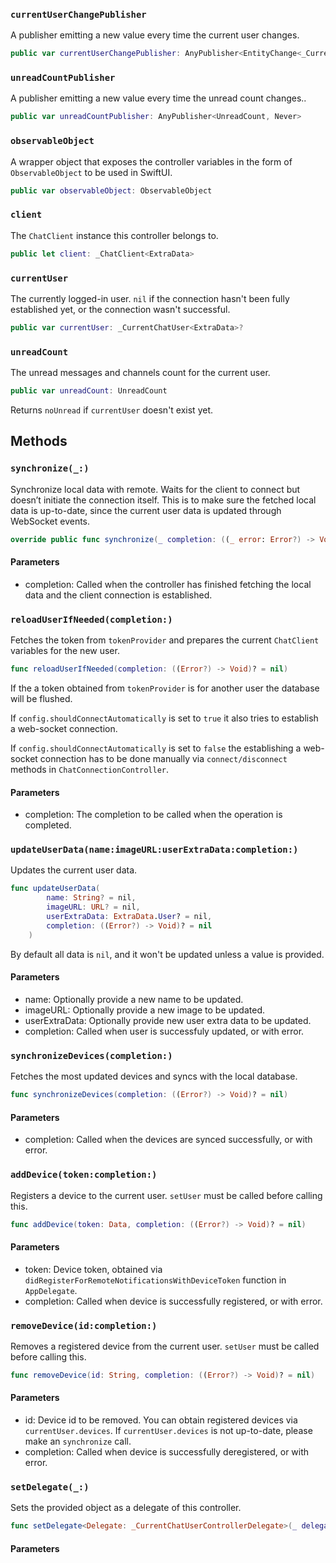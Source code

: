 
### `currentUserChangePublisher`

A publisher emitting a new value every time the current user changes.

``` swift
public var currentUserChangePublisher: AnyPublisher<EntityChange<_CurrentChatUser<ExtraData>>, Never> 
```

### `unreadCountPublisher`

A publisher emitting a new value every time the unread count changes..

``` swift
public var unreadCountPublisher: AnyPublisher<UnreadCount, Never> 
```

### `observableObject`

A wrapper object that exposes the controller variables in the form of `ObservableObject` to be used in SwiftUI.

``` swift
public var observableObject: ObservableObject 
```

### `client`

The `ChatClient` instance this controller belongs to.

``` swift
public let client: _ChatClient<ExtraData>
```

### `currentUser`

The currently logged-in user. `nil` if the connection hasn't been fully established yet, or the connection
wasn't successful.

``` swift
public var currentUser: _CurrentChatUser<ExtraData>? 
```

### `unreadCount`

The unread messages and channels count for the current user.

``` swift
public var unreadCount: UnreadCount 
```

Returns `noUnread` if `currentUser` doesn't exist yet.

## Methods

### `synchronize(_:)`

Synchronize local data with remote. Waits for the client to connect but doesn’t initiate the connection itself.
This is to make sure the fetched local data is up-to-date, since the current user data is updated through WebSocket events.

``` swift
override public func synchronize(_ completion: ((_ error: Error?) -> Void)? = nil) 
```

#### Parameters

  - completion: Called when the controller has finished fetching the local data and the client connection is established.

### `reloadUserIfNeeded(completion:)`

Fetches the token from `tokenProvider` and prepares the current `ChatClient` variables
for the new user.

``` swift
func reloadUserIfNeeded(completion: ((Error?) -> Void)? = nil) 
```

If the a token obtained from `tokenProvider` is for another user the
database will be flushed.

If `config.shouldConnectAutomatically` is set to `true` it also
tries to establish a web-socket connection.

If `config.shouldConnectAutomatically` is set to `false` the
establishing a web-socket connection has to be done manually via `connect/disconnect`
methods in `ChatConnectionController`.

#### Parameters

  - completion: The completion to be called when the operation is completed.

### `updateUserData(name:imageURL:userExtraData:completion:)`

Updates the current user data.

``` swift
func updateUserData(
        name: String? = nil,
        imageURL: URL? = nil,
        userExtraData: ExtraData.User? = nil,
        completion: ((Error?) -> Void)? = nil
    ) 
```

By default all data is `nil`, and it won't be updated unless a value is provided.

#### Parameters

  - name: Optionally provide a new name to be updated.
  - imageURL: Optionally provide a new image to be updated.
  - userExtraData: Optionally provide new user extra data to be updated.
  - completion: Called when user is successfuly updated, or with error.

### `synchronizeDevices(completion:)`

Fetches the most updated devices and syncs with the local database.

``` swift
func synchronizeDevices(completion: ((Error?) -> Void)? = nil) 
```

#### Parameters

  - completion: Called when the devices are synced successfully, or with error.

### `addDevice(token:completion:)`

Registers a device to the current user.
`setUser` must be called before calling this.

``` swift
func addDevice(token: Data, completion: ((Error?) -> Void)? = nil) 
```

#### Parameters

  - token: Device token, obtained via `didRegisterForRemoteNotificationsWithDeviceToken` function in `AppDelegate`.
  - completion: Called when device is successfully registered, or with error.

### `removeDevice(id:completion:)`

Removes a registered device from the current user.
`setUser` must be called before calling this.

``` swift
func removeDevice(id: String, completion: ((Error?) -> Void)? = nil) 
```

#### Parameters

  - id: Device id to be removed. You can obtain registered devices via `currentUser.devices`. If `currentUser.devices` is not up-to-date, please make an `synchronize` call.
  - completion: Called when device is successfully deregistered, or with error.

### `setDelegate(_:)`

Sets the provided object as a delegate of this controller.

``` swift
func setDelegate<Delegate: _CurrentChatUserControllerDelegate>(_ delegate: Delegate?) where Delegate.ExtraData == ExtraData 
```

> 

#### Parameters


